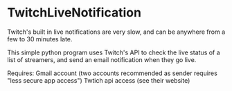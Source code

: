 # TwitchLiveNotification

Twitch's built in live notifications are very slow, and can be anywhere from a few to 30 minutes late.

This simple python program uses Twitch's API to check the live status of a list of streamers, and send an
email notification when they go live.

Requires:
Gmail account (two accounts recommended as sender requires "less secure app access")
Twtich api access (see their website)
